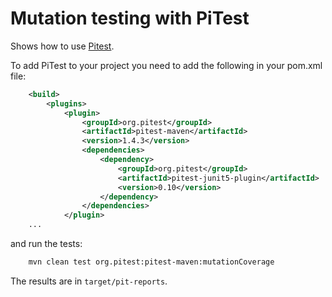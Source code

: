 # Mutation testing with PiTest

Shows how to use [Pitest](https://pitest.org/).
 
To add PiTest to your project you need to add the following in your pom.xml file:

```xml
    <build>
        <plugins>
            <plugin>
                <groupId>org.pitest</groupId>
                <artifactId>pitest-maven</artifactId>
                <version>1.4.3</version>
                <dependencies>
                    <dependency>
                        <groupId>org.pitest</groupId>
                        <artifactId>pitest-junit5-plugin</artifactId>
                        <version>0.10</version>
                    </dependency>
                </dependencies>
            </plugin>
    ...
```

and run the tests:

```bash
    mvn clean test org.pitest:pitest-maven:mutationCoverage
```

The results are in `target/pit-reports`.
